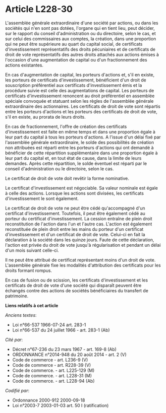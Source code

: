 # Article L228-30

L'assemblée générale extraordinaire d'une société par actions, ou dans les sociétés qui n'en sont pas dotées, l'organe qui en
tient lieu, peut décider, sur le rapport du conseil d'administration ou du directoire, selon le cas, et sur celui des
commissaires aux comptes, la création, dans une proportion qui ne peut être supérieure au quart du capital social, de
certificats d'investissement représentatifs des droits pécuniaires et de certificats de droit de vote représentatifs des
autres droits attachés aux actions émises à l'occasion d'une augmentation de capital ou d'un fractionnement des actions
existantes.

En cas d'augmentation de capital, les porteurs d'actions et, s'il en existe, les porteurs de certificats d'investissement,
bénéficient d'un droit de souscription préférentiel aux certificats d'investissement émis et la procédure suivie est celle
des augmentations de capital. Les porteurs de certificats d'investissement renoncent au droit préférentiel en assemblée
spéciale convoquée et statuant selon les règles de l'assemblée générale extraordinaire des actionnaires. Les certificats de
droit de vote sont répartis entre les porteurs d'actions et les porteurs des certificats de droit de vote, s'il en existe, au
prorata de leurs droits.

En cas de fractionnement, l'offre de création des certificats d'investissement est faite en même temps et dans une proportion
égale à leur part du capital à tous les porteurs d'actions. A l'issue d'un délai fixé par l'assemblée générale
extraordinaire, le solde des possibilités de création non attribuées est réparti entre les porteurs d'actions qui ont demandé
à bénéficier de cette répartition supplémentaire dans une proportion égale à leur part du capital et, en tout état de cause,
dans la limite de leurs demandes. Après cette répartition, le solde éventuel est réparti par le conseil d'administration ou
le directoire, selon le cas.

Le certificat de droit de vote doit revêtir la forme nominative.

Le certificat d'investissement est négociable. Sa valeur nominale est égale à celle des actions. Lorsque les actions sont
divisées, les certificats d'investissement le sont également.

Le certificat de droit de vote ne peut être cédé qu'accompagné d'un certificat d'investissement. Toutefois, il peut être
également cédé au porteur du certificat d'investissement. La cession entraîne de plein droit reconstitution de l'action dans
l'un et l'autre cas. L'action est également reconstituée de plein droit entre les mains du porteur d'un certificat
d'investissement et d'un certificat de droit de vote. Celui-ci en fait la déclaration à la société dans les quinze jours.
Faute de cette déclaration, l'action est privée du droit de vote jusqu'à régularisation et pendant un délai d'un mois suivant
celle-ci.

Il ne peut être attribué de certificat représentant moins d'un droit de vote. L'assemblée générale fixe les modalités
d'attribution des certificats pour les droits formant rompus.

En cas de fusion ou de scission, les certificats d'investissement et les certificats de droit de vote d'une société qui
disparaît peuvent être échangés contre des actions de sociétés bénéficiaires du transfert de patrimoine.

**Liens relatifs à cet article**

_Anciens textes_:

  - Loi n°66-537 1966-07-24 art. 283-1
  - Loi n°66-537 du 24 juillet 1966 - art. 283-1 (Ab)

_Cité par_:

  - Décret n°67-236 du 23 mars 1967 - art. 169-8 (Ab)
  - ORDONNANCE n°2014-948 du 20 août 2014 - art. 2 (V)
  - Code de commerce - art. L236-9 (V)
  - Code de commerce - art. R228-39 (V)
  - Code de commerce. - art. L225-129 (M)
  - Code de commerce. - art. L228-31 (M)
  - Code de commerce. - art. L228-94 (Ab)

_Codifié par_:

  - Ordonnance 2000-912 2000-09-18
  - Loi n°2003-7 2003-01-03 art. 50 I (ratification)
